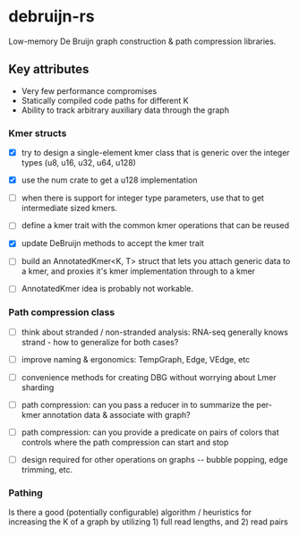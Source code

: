 # debruijn-rs
Low-memory De Bruijn graph construction & path compression libraries.

## Key attributes
* Very few performance compromises
* Statically compiled code paths for different K
* Ability to track arbitrary auxiliary data through the graph


### Kmer structs
- [x] try to design a single-element kmer class that is generic over the integer types (u8, u16, u32, u64, u128) 
- [x] use the num crate to get a u128 implementation
- [ ] when there is support for integer type parameters, use that to get intermediate sized kmers.

- [ ] define a kmer trait with the common kmer operations that can be reused
- [x] update DeBruijn methods to accept the kmer trait
- [ ] build an AnnotatedKmer<K, T> struct that lets you attach generic data to a kmer, and proxies it's kmer implementation through to a kmer
- [ ] AnnotatedKmer idea is probably not workable. 


### Path compression class
- [ ] think about stranded / non-stranded analysis: RNA-seq generally knows strand - how to generalize for both cases?
- [ ] improve naming & ergonomics: TempGraph, Edge, VEdge, etc
- [ ] convenience methods for creating DBG without worrying about Lmer sharding
- [ ] path compression: can you pass a reducer in to summarize the per-kmer annotation data & associate with graph?
- [ ] path compression: can you provide a predicate on pairs of colors that controls where the path compression can start and stop
- [ ] design required for other operations on graphs -- bubble popping, edge trimming, etc.


### Pathing 
Is there a good (potentially configurable) algorithm / heuristics for increasing the K of a graph by utilizing 1) full read lengths, and 2) read pairs
